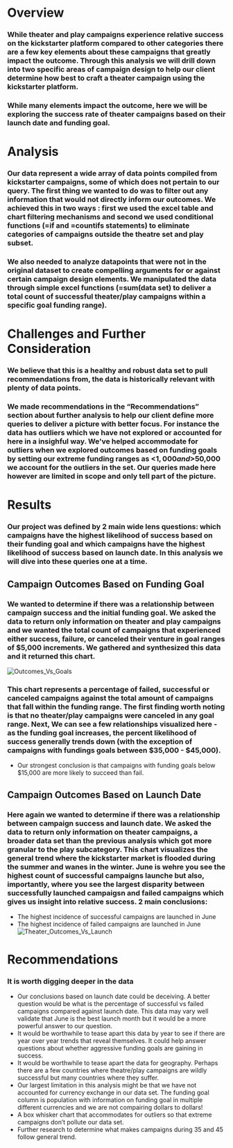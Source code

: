 # Overview
### While theater and play campaigns experience relative success on the kickstarter platform compared to other categories there are a few key elements about these campaigns that greatly impact the outcome. Through this analysis we will drill down into two specific areas of campaign design to help our client determine how best to craft a theater campaign using the kickstarter platform.
### While many elements impact the outcome, here we will be exploring the success rate of theater campaigns based on their launch date and funding goal.
# Analysis
### Our data represent a wide array of data points compiled from kickstarter campaigns, some of which does not pertain to our query. The first thing we wanted to do was to filter out any information that would not directly inform our outcomes. We achieved this in two ways : first we used the excel table and chart filtering mechanisms and second we used conditional functions (=if and =countifs statements) to eliminate categories of campaigns outside the theatre set and play subset.
### We also needed to analyze datapoints that were not in the original dataset to create compelling arguments for or against certain campaign design elements. We manipulated the data through simple excel functions (=sum(data set) to deliver a total count of successful theater/play campaigns within a specific goal funding range).
# Challenges and Further Consideration
### We believe that this is a healthy and robust data set to pull recommendations from, the data is historically relevant with plenty of data points.
### We made recommendations in the “Recommendations” section about further analysis to help our client define more queries to deliver a picture with better focus. For instance the data has outliers which we have not explored or accounted for here in a insighful way. We've helped accommodate for outliers when we explored outcomes based on funding goals by setting our extreme funding ranges as <$1,000 and >$50,000 we account for the outliers in the set. Our queries made here however are limited in scope and only tell part of the picture.
# Results
### Our project was defined by 2 main wide lens questions: which campaigns have the highest likelihood of success based on their funding goal and which campaigns have the highest likelihood of success based on launch date. In this analysis we will dive into these queries one at a time.
## Campaign Outcomes Based on Funding Goal
### We wanted to determine if there was a relationship between campaign success and the initial funding goal. We asked the data to return only information on theater and play campaigns and we wanted the total count of campaigns that experienced either success, failure, or canceled their venture in goal ranges of $5,000 increments. We gathered and synthesized this data and it returned this chart.
![Outcomes_Vs_Goals](https://user-images.githubusercontent.com/107326987/174421850-46db95c4-0a97-4a07-a108-a04e8c3ee36d.png)
### This chart represents a percentage of failed, successful or canceled campaigns against the total amount of campaigns that fall within the funding range. The first finding worth noting is that no theater/play campaigns were canceled in any goal range. Next, We can see a few relationships visualized here - as the funding goal increases, the percent likelihood of success generally trends down (with the exception of campaigns with fundings goals between $35,000 - $45,000). 
- Our strongest conclusion is that campaigns with funding goals below $15,000 are more likely to succeed than fail. 
## Campaign Outcomes Based on Launch Date
### Here again we wanted to determine if there was a relationship between campaign success and launch date. We asked the data to return only information on theater campaigns, a broader data set than the previous analysis which got more granular to the play subcategory. This chart visualizes the general trend where the kickstarter market is flooded during the summer and wanes in the winter. June is wehre you see the highest count of successful campaigns launche but also, importantly, where you see the largest disparity between successfully launched campaigsn and failed campaigns which gives us insight into relative success. 2 main conclusions:
- The highest incidence of successful campaigns are launched in June
- The highest incidence of failed campaigns are launched in June
![Theater_Outcomes_Vs_Launch](https://user-images.githubusercontent.com/107326987/174421879-efefb84e-b3b3-4d34-8586-1e70ad5bc9a1.png)
# Recommendations
### It is worth digging deeper in the data 
- Our conclusions based on launch date could be deceiving. A better question would be what is the percentage of successful vs failed campaigns compared against launch date. This data may vary well validate that June is the best launch month but it would be a more powerful answer to our question.
- It would be worthwhile to tease apart this data by year to see if there are year over year trends that reveal themselves. It could help answer questions about whether aggressive funding goals are gaining in success.
- It would be worthwhile to tease apart the data for geography. Perhaps there are a few countries where theatre/play campaigns are wildly successful but many countries where they suffer.
- Our largest limitation in this analysis might be that we have not accounted for currency exchange in our data set. The funding goal column is population with information on funding goal in multiple different currencies and we are not compairing dollars to dollars!
- A box whisker chart that accommodates for outliers so that extreme campaigns don’t pollute our data set. 
- Further research to determine what makes campaigns during 35 and 45 follow general trend.




